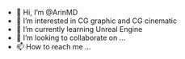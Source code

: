 - 👋 Hi, I’m @ArinMD
- 👀 I’m interested in CG graphic and CG cinematic
- 🌱 I’m currently learning Unreal Engine
- 💞️ I’m looking to collaborate on ...
- 📫 How to reach me ...

<!---
ArinMD/ArinMD is a ✨ special ✨ repository because its `README.md` (this file) appears on your GitHub profile.
You can click the Preview link to take a look at your changes.
--->
